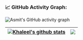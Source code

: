 <!--   GitHub stats graph -->
### 📈 GitHub Activity Graph:
![Asmit's GitHub activity graph](https://activity-graph.herokuapp.com/graph?username=khaleeljageer&hide_border=true&theme=redical)

| <a href="https://github.com/khaleeljageer/"><img align="center" src="https://github-readme-stats.vercel.app/api?username=khaleeljageer&show_icons=true&include_all_commits=true&theme=radical&hide_border=true" alt="Khaleel's github stats" /></a> | <a href="https://github.com/khaleeljageer/"><img align="center" src="https://github-readme-stats.vercel.app/api/top-langs/?username=khaleeljageer&layout=compact&theme=radical&hide_border=true&langs_count=8" /></a> |
| ------------- | ------------- |
